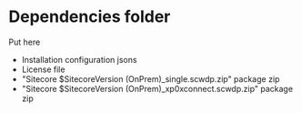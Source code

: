 # Dependencies folder

Put here 
- Installation configuration jsons
- License file
- "Sitecore $SitecoreVersion (OnPrem)_single.scwdp.zip" package zip
- "Sitecore $SitecoreVersion (OnPrem)_xp0xconnect.scwdp.zip" package zip
